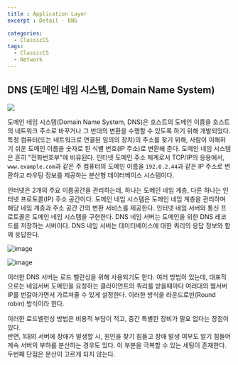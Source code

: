 ```yaml
---
title : Application Layer
excerpt : Detail - DNS

categories:
  - ClassicCS
tags:
  - ClassicCS
  - Network
---  
```



## DNS (도메인 네임 시스템, Domain Name System)

![](https://user-images.githubusercontent.com/44635266/66923033-1c601c00-f063-11e9-96bb-2b73b84779aa.png)

도메인 네임 시스템(Domain Name System, DNS)은 호스트의 도메인 이름을 호스트의 네트워크 주소로 바꾸거나 그 반대의 변환을 수행할 수 있도록 하기 위해 개발되었다. 특정 컴퓨터(또는 네트워크로 연결된 임의의 장치)의 주소를 찾기 위해, 사람이 이해하기 쉬운 도메인 이름을 숫자로 된 식별 번호(IP 주소)로 변환해 준다. 도메인 네임 시스템은 흔히 "전화번호부"에 비유된다. 인터넷 도메인 주소 체계로서 TCP/IP의 응용에서, `www.example.com`과 같은 주 컴퓨터의 도메인 이름을 `192.0.2.44`과 같은 IP 주소로 변환하고 라우팅 정보를 제공하는 분산형 데이터베이스 시스템이다.  

인터넷은 2개의 주요 이름공간을 관리하는데, 하나는 도메인 네임 계층, 다른 하나는 인터넷 프로토콜(IP) 주소 공간이다. 도메인 네임 시스템은 도메인 네임 계층을 관리하며 해당 네임 계층과 주소 공간 간의 변환 서비스를 제공한다. 인터넷 네임 서버와 통신 프로토콜은 도메인 네임 시스템을 구현한다. DNS 네임 서버는 도메인을 위한 DNS 레코드를 저장하는 서버이다. DNS 네임 서버는 데이터베이스에 대한 쿼리의 응답 정보와 함께 응답한다.  

![image](https://user-images.githubusercontent.com/34998051/68601391-94492700-04e7-11ea-8e7a-bf2db4773774.png)

![image](https://user-images.githubusercontent.com/34998051/68601412-9d39f880-04e7-11ea-8baa-46dc6b7d64e3.png)

이러한 DNS 서버는 로드 벨런싱을 위해 사용되기도 한다. 여러 방법이 있는데, 대표적으로는 네임서버 도메인을 요청하는 클라이언트의 쿼리를 받을때마다 여러대의 웹서버 IP를 번갈아가면서 가르쳐줄 수 있게 설정한다. 이러한 방식을 라운드로빈(Round robin) 방식이라 한다.  

이러한 로드벨런싱 방법은 비용적 부담이 적고, 중간 특별한 장비가 필요 없다는 장점이 있다.  
반면, 1대의 서버에 장애가 발생할 시, 원인을 찾기 힘들고 장애 발생 여부도 알기 힘들어 계속 서버의 부하를 분산하는 경우도 있다. 이 부분을 극복할 수 있는 세팅이 존재한다. 두번째 단점은 분산이 고르게 되지 않는다. 
